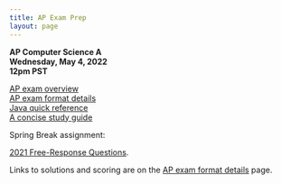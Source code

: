 ```yaml
---
title: AP Exam Prep
layout: page
---
```


__AP Computer Science A__  
__Wednesday, May 4, 2022__  
__12pm PST__  

[AP exam overview](https://apstudents.collegeboard.org/courses/ap-computer-science-a/assessment)  
[AP exam format details](https://apcentral.collegeboard.org/courses/ap-computer-science-a/exam)  
[Java quick reference](https://apcentral.collegeboard.org/pdf/ap-computer-science-a-java-quick-reference.pdf)    
[A concise study guide](https://ap-computer-science-guide.github.io/)


Spring Break assignment:

[2021 Free-Response Questions](https://apcentral.collegeboard.org/pdf/ap21-frq-computer-science-a.pdf).  

Links to solutions and scoring are on the 
[AP exam format details](https://apcentral.collegeboard.org/courses/ap-computer-science-a/exam)
page.

